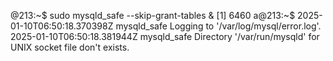 @213:~$ sudo mysqld_safe --skip-grant-tables &
[1] 6460
a@213:~$ 2025-01-10T06:50:18.370398Z mysqld_safe Logging to '/var/log/mysql/error.log'.
2025-01-10T06:50:18.381944Z mysqld_safe Directory '/var/run/mysqld' for UNIX socket file don't exists.
